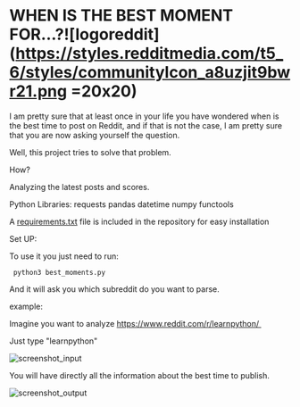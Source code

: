 # WHEN IS THE BEST MOMENT FOR...?![logoreddit](https://styles.redditmedia.com/t5_6/styles/communityIcon_a8uzjit9bwr21.png =20x20)


I am pretty sure that at least once in your life you have wondered when is the best time to post on Reddit, and if that is not the case, I am pretty sure that you are now asking yourself the question.

Well, this project tries to solve that problem.

How?

Analyzing the latest posts and scores.

Python Libraries:
requests
pandas
datetime
numpy
functools

A [requirements.txt](https://github.com/marinapm90/reddit/blob/master/requirements.txt) file is included in the repository for easy installation

Set UP:


To use it you just need to run:

``` python3 best_moments.py```

And it will ask you which subreddit do you want to parse.

example:

Imagine you want to analyze https://www.reddit.com/r/learnpython/ 

Just type "learnpython"

![screenshot_input](https://raw.githubusercontent.com/marinapm90/reddit/master/output/screenshot_input.png)

You will have directly all the information about the best time to publish.

![screenshot_output](https://raw.githubusercontent.com/marinapm90/reddit/master/output/screenshot_output.png)
